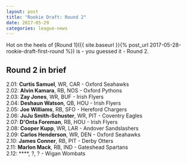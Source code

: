 ```yaml
---
layout: post
title: "Rookie Draft: Round 2"
date: 2017-05-29
categories: league-news
---
```


Hot on the heels of [Round 1]({{ site.baseurl }}{% post_url 2017-05-28-rookie-draft-first-round %}) is - you guessed it - Round 2.

## Round 2 in brief

2.01: **Curtis Samuel**, WR, CAR - Oxford Seahawks  
2.02: **Alvin Kamara**, RB, NOS - Oxford Pythons  
2.03: **Zay Jones**, WR, BUF - Irish Flyers  
2.04: **Deshaun Watson**, QB, HOU - Irish Flyers  
2.05: **Joe Williams**, RB, SFO - Hereford Chargers  
2.06: **JuJu Smith-Schuster**, WR, PIT - Coventry Eagles  
2.07: **D'Onta Foreman**, RB, HOU - Irish Flyers  
2.08: **Cooper Kupp**, WR, LAR - Andover Sandslashers  
2.09: **Carlos Henderson**, WR, DEN - Oxford Seahawks  
2.10: **James Conner**, RB, PIT - Derby Otters  
2.11: **Marlon Mack**, RB, IND - Gateshead Spartans  
2.12: ****, ?, ? - Wigan Wombats
